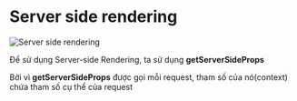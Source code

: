 # Server side rendering

![Server side rendering](https://nextjs.org/static/images/learn/data-fetching/server-side-rendering-with-data.png)

Để sử dụng Server-side Rendering, ta sử dụng **getServerSideProps**

Bởi vì **getServerSideProps** được gọi mỗi request, tham số của nó(context) chứa tham số cụ thể của request
